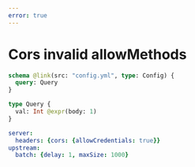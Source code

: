 ```yaml
---
error: true
---
```


# Cors invalid allowMethods

```graphql @config
schema @link(src: "config.yml", type: Config) {
  query: Query
}

type Query {
  val: Int @expr(body: 1)
}
```

```yml @file:config.yml
server:
  headers: {cors: {allowCredentials: true}}
upstream:
  batch: {delay: 1, maxSize: 1000}
```
